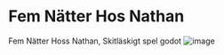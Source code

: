 # Fem Nätter Hos Nathan
Fem Nätter Hoss Nathan, Skitläskigt spel godot
![image](https://user-images.githubusercontent.com/62264750/204912837-1ac1ac49-4031-46d5-9bb4-bfa29dc1a0b8.png)
